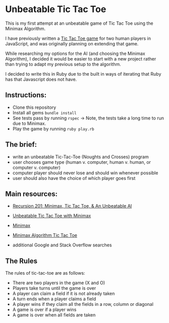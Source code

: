 # Unbeatable Tic Tac Toe

This is my first attempt at an unbeatable game of Tic Tac Toe using the Minimax Algorithm.

I have previously written a [Tic Tac Toe game](https://github.com/pelensky/ticTacToe) for two human players in JavaScript, and was originally planning on extending that game.

While researching my options for the AI (and choosing the Minimax Algorithm), I decided it would be easier to start with a new project rather than trying to adapt my previous setup to the algorithm.

I decided to write this in Ruby due to the built in ways of iterating that Ruby has that Javascript does not have.

## Instructions:
* Clone this repository
* Install all gems `bundle install`
* See tests pass by running `rspec` -> Note, the tests take a long time to run due to Minimax.
* Play the game by running `ruby play.rb`

## The brief:
*  write an unbeatable Tic-Tac-Toe (Noughts and Crosses) program
* user chooses game type (human v. computer, human v. human, or computer v. computer)
* computer player should never lose and should win whenever possible
* user should also have the choice of which player goes first

## Main resources:
* [Recursion 201: Minimax, Tic Tac Toe, & An Unbeatable AI](http://www.shei.io/recursion-minimax-algorithm/)

* [Unbeatable Tic Tac Toe with Minimax](http://malcolmnewsome.com/post/74172036027/unbeatable-tic-tac-toe-with-minimax)

* [Minimax](https://en.wikipedia.org/wiki/Minimax)

* [Minimax Algorithm Tic Tac Toe](https://www.youtube.com/watch?v=cGN6LfnOPeo)

* additional Google and Stack Overflow searches


## The Rules

The rules of tic-tac-toe are as follows:

* There are two players in the game (X and O)
* Players take turns until the game is over
* A player can claim a field if it is not already taken
* A turn ends when a player claims a field
* A player wins if they claim all the fields in a row, column or diagonal
* A game is over if a player wins
* A game is over when all fields are taken
